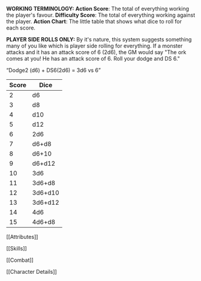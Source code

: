 **WORKING TERMINOLOGY:** **Action Score**: The total of everything working the player's favour. **Difficulty Score**: The total of everything working against the player. **Action Chart**: The little table that shows what dice to roll for each score.

**PLAYER SIDE ROLLS ONLY:** By it's nature, this system suggests something many of you like which is player side rolling for everything. If a monster attacks and it has an attack score of 6 (2d6), the GM would say "The ork comes at you! He has an attack score of 6. Roll your dodge and DS 6."

“Dodge2 (d6) + DS6(2d6) = 3d6 vs 6”

| Score | Dice    |
| ----- | ------- |
| 2     | d6      |
| 3     | d8      |
| 4     | d10     |
| 5     | d12     |
| 6     | 2d6     |
| 7     | d6+d8   |
| 8     | d6+10   |
| 9     | d6+d12  |
| 10    | 3d6     |
| 11    | 3d6+d8  |
| 12    | 3d6+d10 |
| 13    | 3d6+d12 |
| 14    | 4d6     |
| 15    | 4d6+d8  |


[[Attributes]]

[[Skills]]

[[Combat]]

[[Character Details]]
